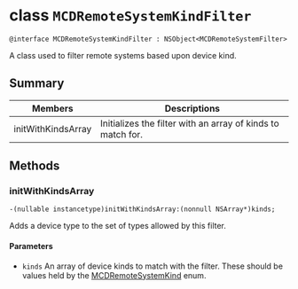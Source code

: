 # class `MCDRemoteSystemKindFilter` 

```
@interface MCDRemoteSystemKindFilter : NSObject<MCDRemoteSystemFilter>
```  

A class used to filter remote systems based upon device kind.

## Summary

 Members                        | Descriptions                                
--------------------------------|---------------------------------------------
initWithKindsArray | Initializes the filter with an array of kinds to match for.

## Methods

### initWithKindsArray
`-(nullable instancetype)initWithKindsArray:(nonnull NSArray*)kinds;`

Adds a device type to the set of types allowed by this filter.

#### Parameters
* `kinds` An array of device kinds to match with the filter. These should be values held by the [MCDRemoteSystemKind](MCDRemoteSystemKind.md) enum.
